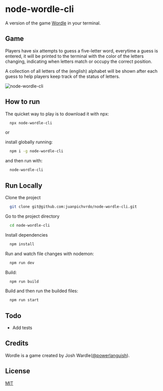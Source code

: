 
# node-wordle-cli

A version of the game [Wordle](https://www.nytimes.com/games/wordle/index.html) in your terminal.


## Game

Players have six attempts to guess a five-letter word, everytime a guess is entered, it will be printed to the terminal with the color of the letters changing, indicating when letters match or occupy the correct position.

A collection of all letters of the (english) alphabet will be shown after each guess to help players keep track of the status of letters.   


![node-wordle-cli](https://user-images.githubusercontent.com/39318627/154184247-54c65250-3d33-44b8-b9e0-e3b33cd66a78.gif)


## How to run 

The quicket way to play is to download it with npx: 

```bash
  npx node-wordle-cli 
```

or 

install globally running:

```bash
  npm i -g node-wordle-cli
```

and then run with:

```bash
  node-wordle-cli
```

## Run Locally

Clone the project

```bash
  git clone git@github.com:juanpichvrdo/node-wordle-cli.git
```

Go to the project directory

```bash
  cd node-wordle-cli
```

Install dependencies

```bash
  npm install
```

Run and watch file changes with nodemon:

```bash
  npm run dev
```

Build:

```bash
  npm run build
```

Build and then run the builded files:

```bash
  npm run start
```

## Todo

- Add tests


## Credits

Wordle is a game created by Josh Wardle([@powerlanguish](https://twitter.com/powerlanguish)).


## License

[MIT](https://choosealicense.com/licenses/mit/)
